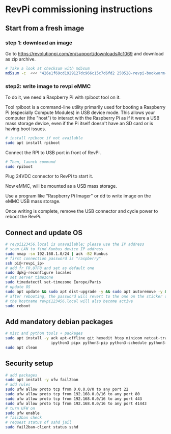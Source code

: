 # RevPi commissioning instructions


## Start from a fresh image

### step 1: download an image

Go to https://revolutionpi.com/en/support/downloads#c1069 and download as zip archive.

```bash
# Take a look at checksum with md5sum
md5sum -c  <<< "426e1f69cd1929127dc966c15c7d6fd2 250528-revpi-bookworm-arm64-lite.zip"
```

### step2: write image to revpi eMMC

To do it, we need a Raspberry Pi with rpiboot tool on it.

Tool rpiboot is a command-line utility primarily used for booting a Raspberry Pi (especially Compute Modules) in USB device mode. This allows your computer (the "host") to interact with the Raspberry Pi as if it were a USB mass storage device, even if the Pi itself doesn't have an SD card or is having boot issues.

```bash
# install rpiboot if not available
sudo apt install rpiboot
```
Connect the RPI to USB port in front of RevPi.

```bash
# Then, launch command
sudo rpiboot
```

Plug 24VDC connector to RevPi to start it.

Now eMMC, will be mounted as a USB mass storage.

Use a program like "Raspberry Pi Imager" or dd to write image on the eMMC USB mass storage.

Once writing is complete, remove the USB connector and cycle power to reboot the RevPi.


## Connect and update OS

```bash
# revpi123456.local is unavailable; please use the IP address
# scan LAN to find Kunbus device IP address
sudo nmap -sn 192.168.1.0/24 | ack -B2 Kunbus
# first connection password is "raspberry"
ssh pi@<revpi_ip>
# add fr_FR.UTF8 and set as default one
sudo dpkg-reconfigure locales
# set server timezone
sudo timedatectl set-timezone Europe/Paris
# update OS
sudo apt update && sudo apt dist-upgrade -y && sudo apt autoremove -y && sudo apt clean
# after rebooting, the password will revert to the one on the sticker on the left side of RevPi
# the hostname revpi123456.local will also become active
sudo reboot
```

## Add mandatory debian packages

```bash
# misc and python tools + packages
sudo apt install -y ack apt-offline git hexedit htop minicom netcat-traditional nmap openssl pv supervisor tree jq vim \
                    ipython3 pipx python3-pip python3-schedule python3-serial python3-venv python3-wheel
sudo apt clean
```

## Security setup

```bash
# add packages
sudo apt install -y ufw fail2ban
# add rules
sudo ufw allow proto tcp from 0.0.0.0/0 to any port 22
sudo ufw allow proto tcp from 192.168.0.0/16 to any port 80
sudo ufw allow proto tcp from 192.168.0.0/16 to any port 443
sudo ufw allow proto tcp from 192.168.0.0/16 to any port 41443
# turn UFW on
sudo ufw enable
# fail2ban check
# request status of sshd jail
sudo fail2ban-client status sshd
```
